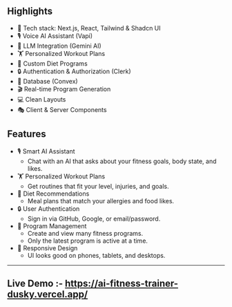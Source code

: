 ## Highlights
- 🚀 Tech stack: Next.js, React, Tailwind & Shadcn UI
- 🎙️ Voice AI Assistant (Vapi)
- 🧠 LLM Integration (Gemini AI)
- 🏋️ Personalized Workout Plans
- 🥗 Custom Diet Programs
- 🔒 Authentication & Authorization (Clerk)
- 💾 Database (Convex)
- 🎬 Real-time Program Generation
- 💻 Clean Layouts
- 🎭 Client & Server Components

## Features
- 🎙️ Smart AI Assistant
  - Chat with an AI that asks about your fitness goals, body state, and likes.
- 🏋️ Personalized Workout Plans
  - Get routines that fit your level, injuries, and goals.
- 🥗 Diet Recommendations
  - Meal plans that match your allergies and food likes.
- 🔒 User Authentication
  - Sign in via GitHub, Google, or email/password.
- 💾 Program Management
  - Create and view many fitness programs.
  - Only the latest program is active at a time.
- 📱 Responsive Design
  - UI looks good on phones, tablets, and desktops.


---

## Live Demo :- https://ai-fitness-trainer-dusky.vercel.app/
